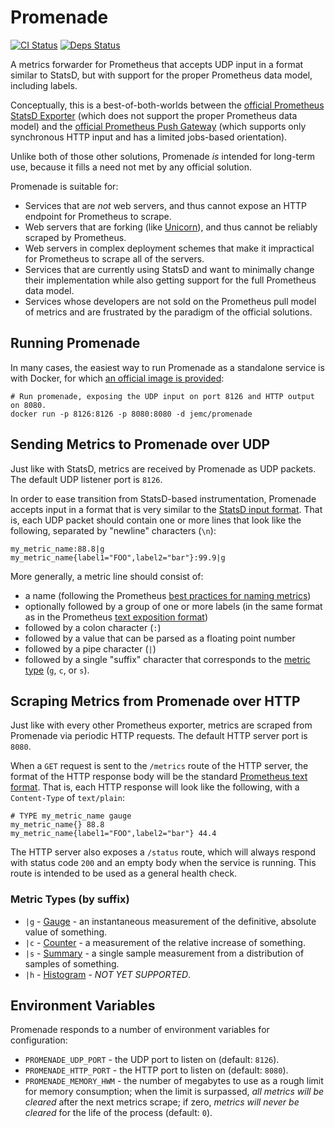# Promenade

[![CI Status](https://circleci.com/gh/jemc/elixir-promenade.svg?style=shield)](https://circleci.com/gh/jemc/elixir-promenade)
[![Deps Status](https://beta.hexfaktor.org/badge/all/github/jemc/elixir-promenade.svg)](https://beta.hexfaktor.org/github/jemc/elixir-promenade)

A metrics forwarder for Prometheus that accepts UDP input in a format similar to StatsD, but with support for the proper Prometheus data model, including labels.

Conceptually, this is a best-of-both-worlds between the [official Prometheus StatsD Exporter](https://github.com/prometheus/statsd_exporter) (which does not support the proper Prometheus data model) and the [official Prometheus Push Gateway](https://github.com/prometheus/pushgateway) (which supports only synchronous HTTP input and has a limited jobs-based orientation).

Unlike both of those other solutions, Promenade *is* intended for long-term use, because it fills a need not met by any official solution.

Promenade is suitable for:

* Services that are *not* web servers, and thus cannot expose an HTTP endpoint for Prometheus to scrape.
* Web servers that are forking (like [Unicorn](http://unicorn.bogomips.org/)), and thus cannot be reliably scraped by Prometheus.
* Web servers in complex deployment schemes that make it impractical for Prometheus to scrape all of the servers.
* Services that are currently using StatsD and want to minimally change their implementation while also getting support for the full Prometheus data model.
* Services whose developers are not sold on the Prometheus pull model of metrics and are frustrated by the paradigm of the official solutions.

## Running Promenade

In many cases, the easiest way to run Promenade as a standalone service is with Docker, for which [an official image is provided](https://hub.docker.com/r/jemc/promenade):

```shell
# Run promenade, exposing the UDP input on port 8126 and HTTP output on 8080.
docker run -p 8126:8126 -p 8080:8080 -d jemc/promenade
```

## Sending Metrics to Promenade over UDP

Just like with StatsD, metrics are received by Promenade as UDP packets. The default UDP listener port is `8126`.

In order to ease transition from StatsD-based instrumentation, Promenade accepts input in a format that is very similar to the [StatsD input format](https://github.com/etsy/statsd/blob/master/docs/metric_types.md). That is, each UDP packet should contain one or more lines that look like the following, separated by "newline" characters (`\n`):

```
my_metric_name:88.8|g
my_metric_name{label1="FOO",label2="bar"}:99.9|g
```

More generally, a metric line should consist of:

* a name (following the Prometheus [best practices for naming metrics](https://prometheus.io/docs/practices/naming/))
* optionally followed by a group of one or more labels (in the same format as in the Prometheus [text exposition format](https://prometheus.io/docs/instrumenting/exposition_formats/#text-format-details))
* followed by a colon character (`:`)
* followed by a value that can be parsed as a floating point number
* followed by a pipe character (`|`)
* followed by a single "suffix" character that corresponds to the [metric type](#metric-types) (`g`, `c`, or `s`).

## Scraping Metrics from Promenade over HTTP

Just like with every other Prometheus exporter, metrics are scraped from Promenade via periodic HTTP requests. The default HTTP server port is `8080`.

When a `GET` request is sent to the `/metrics` route of the HTTP server, the format of the HTTP response body will be the standard [Prometheus text format](https://prometheus.io/docs/instrumenting/exposition_formats/#text-format-details). That is, each HTTP response will look like the following, with a `Content-Type` of `text/plain`:

```
# TYPE my_metric_name gauge
my_metric_name{} 88.8
my_metric_name{label1="FOO",label2="bar"} 44.4
```

The HTTP server also exposes a `/status` route, which will always respond with status code `200` and an empty body when the service is running. This route is intended to be used as a general health check.

### Metric Types (by suffix)

* `|g` - [Gauge](https://prometheus.io/docs/concepts/metric_types/#gauge) - an instantaneous measurement of the definitive, absolute value of something.
* `|c` - [Counter](https://prometheus.io/docs/concepts/metric_types/#counter) - a measurement of the relative increase of something.
* `|s` - [Summary](https://prometheus.io/docs/concepts/metric_types/#summary) - a single sample measurement from a distribution of samples of something.
* `|h` - [Histogram](https://prometheus.io/docs/concepts/metric_types/#histogram) - *NOT YET SUPPORTED*.

## Environment Variables

Promenade responds to a number of environment variables for configuration:

- `PROMENADE_UDP_PORT` - the UDP port to listen on (default: `8126`).
- `PROMENADE_HTTP_PORT` - the HTTP port to listen on (default: `8080`).
- `PROMENADE_MEMORY_HWM` - the number of megabytes to use as a rough limit for memory consumption; when the limit is surpassed, *all metrics will be cleared* after the next metrics scrape; if zero, *metrics will never be cleared* for the life of the process (default: `0`).
